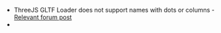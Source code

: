 - ThreeJS GLTF Loader does not support names with dots or columns - [Relevant forum post](https://discourse.threejs.org/t/issue-with-gltfloader-and-objects-with-dots-in-their-name-attribute/6726)
- 